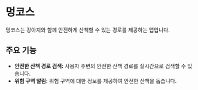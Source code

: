 # 멍코스
멍코스는 강아지와 함께 안전하게 산책할 수 있는 경로를 제공하는 앱입니다.

## 주요 기능
- **안전한 산책 경로 검색:** 사용자 주변의 안전한 산책 경로를 실시간으로 검색할 수 있습니다.
- **위험 구역 알림:** 위험 구역에 대한 정보를 제공하여 안전한 산책을 돕습니다.
